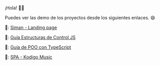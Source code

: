 ¡Hola! 🙋‍♂️

Puedes ver las demo de los proyectos desde los siguientes enlaces. 😄

🔗: [Siman - Landing page](https://landingpage-siman.netlify.app/home/home-view.html)

🔗: [Guía Estructuras de Control JS](https://estructuras-de-control-js.netlify.app/)

🔗: [Guía de POO con TypeScript](https://poo-en-typescript.netlify.app/)

🔗: [SPA - Kodigo Music](https://musica-kodigo.netlify.app/)
